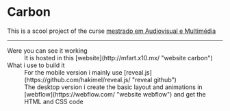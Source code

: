 # Carbon

This is a scool project of the curse [mestrado em Audiovisual e Multimédia](https://www.escs.ipl.pt/cursos/mestrados/audiovisual-e-multimedia)
___
<dl>
  <dt>Were you can see it working</dt>
  <dd>It is hosted in this [website](http://mfart.x10.mx/ "website carbon") </dd>
  
  <dt>What i use to build it</dt>
  <dd>For the mobile version i mainly use [reveal.js](https://github.com/hakimel/reveal.js/ "reveal github")</dd>
  
  <dd>The desktop version i create the basic layout and animations in [webflow](https://webflow.com/ "website webflow") and get the HTML and CSS code</dd>
  
</dl>
